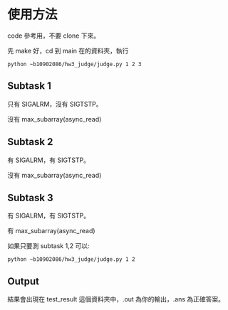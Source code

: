 # 使用方法

code 參考用，不要 clone 下來。

先 make 好，cd 到 main 在的資料夾，執行

```
python ~b10902086/hw3_judge/judge.py 1 2 3
```

## Subtask 1

只有 SIGALRM，沒有 SIGTSTP。

沒有 max_subarray(async_read)

## Subtask 2

有 SIGALRM，有 SIGTSTP。

沒有 max_subarray(async_read)

## Subtask 3

有 SIGALRM，有 SIGTSTP。

有 max_subarray(async_read)

如果只要測 subtask 1,2 可以:

```
python ~b10902086/hw3_judge/judge.py 1 2
```

## Output

結果會出現在 test_result 這個資料夾中，.out 為你的輸出，.ans 為正確答案。
